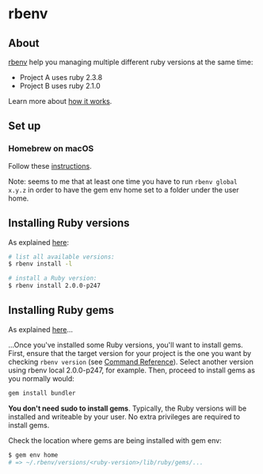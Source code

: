 # rbenv

## About

[rbenv](https://github.com/rbenv/rbenv) help you managing multiple different ruby versions at the same time:

- Project A uses ruby 2.3.8
- Project B uses ruby 2.1.0

Learn more about [how it works](https://github.com/rbenv/rbenv#how-it-works).

## Set up

### Homebrew on macOS

Follow these [instructions](https://github.com/rbenv/rbenv#homebrew-on-macos).

Note: seems to me that at least one time you have to run `rbenv global x.y.z` in order to have the gem env home set to a folder under the user home.

## Installing Ruby versions

As explained [here](https://github.com/rbenv/rbenv#installing-ruby-versions):

```sh
# list all available versions:
$ rbenv install -l

# install a Ruby version:
$ rbenv install 2.0.0-p247
```

## Installing Ruby gems

As explained [here](https://github.com/rbenv/rbenv#installing-ruby-gems)...

...Once you've installed some Ruby versions, you'll want to install gems. First, ensure that the target version for your project is the one you want by checking `rbenv version` (see [Command Reference](https://github.com/rbenv/rbenv#command-reference)). Select another version using rbenv local 2.0.0-p247, for example. Then, proceed to install gems as you normally would:

```sh
gem install bundler
```

**You don't need sudo to install gems**. Typically, the Ruby versions will be installed and writeable by your user. No extra privileges are required to install gems.

Check the location where gems are being installed with gem env:

```sh
$ gem env home
# => ~/.rbenv/versions/<ruby-version>/lib/ruby/gems/...
```
